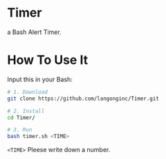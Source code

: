# Timer
 
a Bash Alert Timer.

# How To Use It

Input this in your Bash:

```bash
# 1. Download
git clone https://github.com/langonginc/Timer.git

# 2. Install
cd Timer/

# 3. Run
bash timer.sh <TIME>
```

```<TIME>``` Pleese write down a number.
